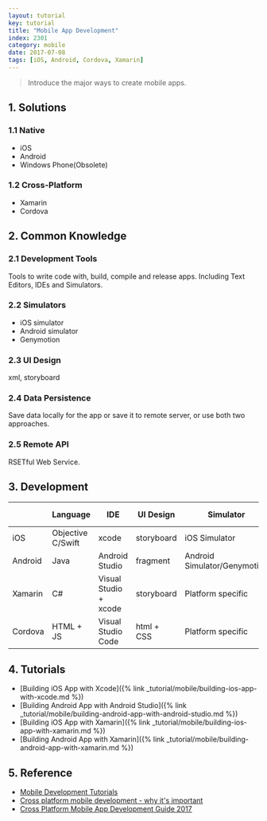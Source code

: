 ```yaml
---
layout: tutorial
key: tutorial
title: "Mobile App Development"
index: 2301
category: mobile
date: 2017-07-08
tags: [iOS, Android, Cordova, Xamarin]
---
```


> Introduce the major ways to create mobile apps.

## 1. Solutions
### 1.1 Native
* iOS
* Android
* Windows Phone(Obsolete)

### 1.2 Cross-Platform
* Xamarin
* Cordova

## 2. Common Knowledge
### 2.1 Development Tools
Tools to write code with, build, compile and release apps. Including Text Editors, IDEs and Simulators.
### 2.2 Simulators
* iOS simulator
* Android simulator
* Genymotion

### 2.3 UI Design
xml, storyboard
### 2.4 Data Persistence
Save data locally for the app or save it to remote server, or use both two approaches.
### 2.5 Remote API
RSETful Web Service.

## 3. Development
<div class="table-responsive-sm" markdown="block">

|        | Language          | IDE                   | UI Design  | Simulator                    |  Data Persistence|
|--------|-------------------|-----------------------|------------|------------------------------|------------------|
|iOS     | Objective C/Swift | xcode                 | storyboard | iOS Simulator                | Local/Remote     |
|Android | Java              | Android Studio        | fragment   | Android Simulator/Genymotion | Local/Remote     |
|Xamarin | C#                | Visual Studio + xcode | storyboard | Platform specific            | Local/Remote     |
|Cordova | HTML + JS         | Visual Studio Code    | html + CSS | Platform specific            | Local/Remote     |

</div>

## 4. Tutorials
* [Building iOS App with Xcode]({% link _tutorial/mobile/building-ios-app-with-xcode.md %})
* [Building Android App with Android Studio]({% link _tutorial/mobile/building-android-app-with-android-studio.md %})
* [Building iOS App with Xamarin]({% link _tutorial/mobile/building-ios-app-with-xamarin.md %})
* [Building Android App with Xamarin]({% link _tutorial/mobile/building-android-app-with-xamarin.md %})

## 5. Reference
* [Mobile Development Tutorials](https://www.tutorialspoint.com/mobile_development_tutorials.htm)
* [Cross platform mobile development - why it's important](https://www.androidauthority.com/cross-platform-mobile-development-677913/)
* [Cross Platform Mobile App Development Guide 2017](http://www.businessofapps.com/guide/cross-platform-mobile-app-development/)

